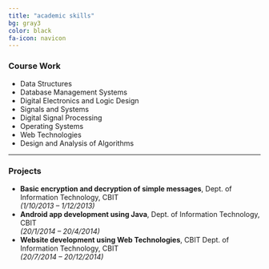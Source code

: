 ```yaml
---
title: "academic skills"
bg: gray3
color: black
fa-icon: navicon
---
```

<h3>Course Work</h3>
<ul class="large">
	<li>Data Structures</li>
	<li>Database Management Systems</li>
	<li>Digital Electronics and Logic Design</li>
	<li>Signals and Systems</li>
	<li>Digital Signal Processing</li>
	<li>Operating Systems</li>
	<li>Web Technologies</li>
	<li>Design and Analysis of Algorithms</li>
</ul>
<hr />
<h3>Projects</h3>
<ul class="large">
	<li>
		<strong>Basic encryption and decryption of simple messages</strong>, Dept. of Information Technology, CBIT <br />
		<i>(1/10/2013 – 1/12/2013)</i>
	</li>
	<li>
		<strong>Android app development using Java</strong>, Dept. of Information Technology, CBIT  <br />
		<i>(20/1/2014 – 20/4/2014)</i>
	</li>
	<li>
		<strong>Website development using Web Technologies</strong>, CBIT Dept. of Information Technology, CBIT <br />
		<i>(20/7/2014 – 20/12/2014)</i>
	</li>
</ul>